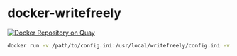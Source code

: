 # docker-writefreely

[![Docker Repository on Quay](https://quay.io/repository/oott123/writefreely/status "Docker Repository on Quay")](https://quay.io/repository/oott123/writefreely)

```bash
docker run -v /path/to/config.ini:/usr/local/writefreely/config.ini -v /path/to/keys:/usr/local/writefreely/keys quay.io/oott123/writefreely
```
